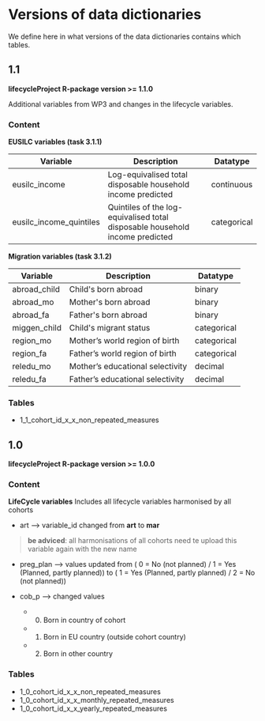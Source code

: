 # Versions of data dictionaries
We define here in what versions of the data dictionaries contains which tables.

## 1.1
**lifecycleProject R-package version >= 1.1.0**

Additional variables from WP3 and changes in the lifecycle variables.

### Content

**EUSILC variables (task 3.1.1)**

| Variable               | Description                                                                  | Datatype    |
| ---------------------- | ---------------------------------------------------------------------------- | ----------- |
| eusilc_income          | Log-equivalised total disposable household income predicted                  | continuous  |
| eusilc_income_quintiles| Quintiles of the log-equivalised total disposable household income predicted | categorical |

**Migration variables (task 3.1.2)** 

| Variable     | Description                      | Datatype    |
| ------------ | -------------------------------- | ----------- |
| abroad_child | Child's born abroad	            | binary      |
| abroad_mo	   | Mother's born abroad	            | binary      |
| abroad_fa	   | Father's born abroad	            | binary      |
| miggen_child | Child's migrant status	          | categorical |
| region_mo	   | Mother’s world region of birth   | categorical |
| region_fa	   | Father’s world region of birth	  | categorical |
| reledu_mo	   | Mother’s educational selectivity | decimal     |
| reledu_fa    | Father’s educational selectivity | decimal     |

### Tables
- 1_1_cohort_id_x_x_non_repeated_measures

## 1.0
**lifecycleProject R-package version >= 1.0.0**

### Content

**LifeCycle variables**
Includes all lifecycle variables harmonised by all cohorts

* art --> variable_id changed from **art** to **mar**
>**be adviced**: all harmonisations of all cohorts need te upload this variable again with the new name

* preg_plan --> values updated from ( 0 = No (not planned) / 1 = Yes (Planned, partly planned)) to ( 1 = Yes (Planned, partly planned) / 2 = No (not planned))

* cob_p --> changed values
  * 0) Born in country of cohort
  * 1) Born in EU country (outside cohort country)
  * 2) Born in other country

### Tables
- 1_0_cohort_id_x_x_non_repeated_measures
- 1_0_cohort_id_x_x_monthly_repeated_measures
- 1_0_cohort_id_x_x_yearly_repeated_measures